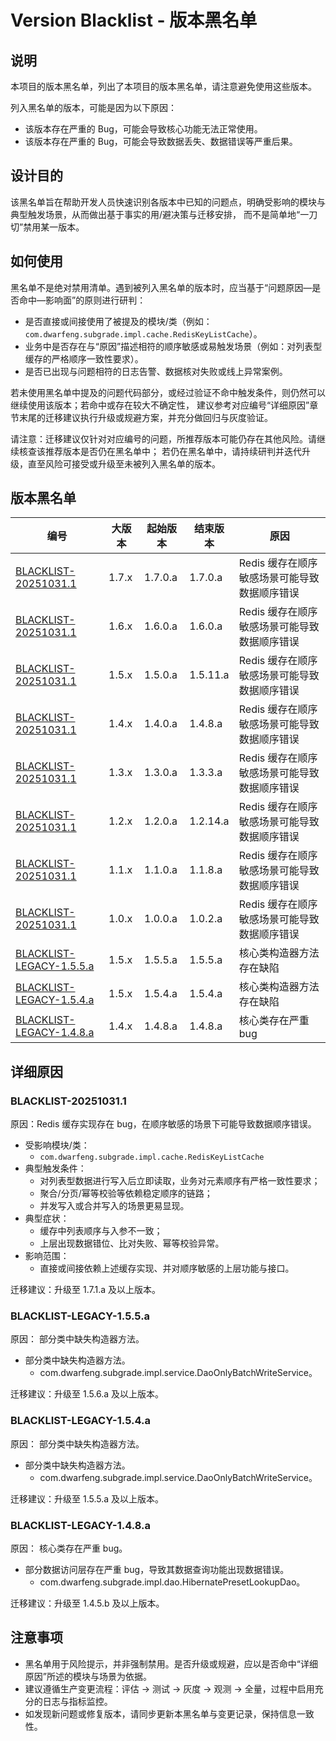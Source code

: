 # Version Blacklist - 版本黑名单

## 说明

本项目的版本黑名单，列出了本项目的版本黑名单，请注意避免使用这些版本。

列入黑名单的版本，可能是因为以下原因：

- 该版本存在严重的 Bug，可能会导致核心功能无法正常使用。
- 该版本存在严重的 Bug，可能会导致数据丢失、数据错误等严重后果。

## 设计目的

该黑名单旨在帮助开发人员快速识别各版本中已知的问题点，明确受影响的模块与典型触发场景，从而做出基于事实的用/避决策与迁移安排，
而不是简单地“一刀切”禁用某一版本。

## 如何使用

黑名单不是绝对禁用清单。遇到被列入黑名单的版本时，应当基于“问题原因—是否命中—影响面”的原则进行研判：

- 是否直接或间接使用了被提及的模块/类（例如：`com.dwarfeng.subgrade.impl.cache.RedisKeyListCache`）。
- 业务中是否存在与“原因”描述相符的顺序敏感或易触发场景（例如：对列表型缓存的严格顺序一致性要求）。
- 是否已出现与问题相符的日志告警、数据核对失败或线上异常案例。

若未使用黑名单中提及的问题代码部分，或经过验证不命中触发条件，则仍然可以继续使用该版本；若命中或存在较大不确定性，
建议参考对应编号“详细原因”章节末尾的迁移建议执行升级或规避方案，并充分做回归与灰度验证。

请注意：迁移建议仅针对对应编号的问题，所推荐版本可能仍存在其他风险。请继续核查该推荐版本是否仍在黑名单中；
若仍在黑名单中，请持续研判并迭代升级，直至风险可接受或升级至未被列入黑名单的版本。

## 版本黑名单

| 编号                                                 | 大版本   | 起始版本    | 结束版本     | 原因                        |
|----------------------------------------------------|-------|---------|----------|---------------------------|
| [BLACKLIST-20251031.1](#BLACKLIST-202510311)       | 1.7.x | 1.7.0.a | 1.7.0.a  | Redis 缓存在顺序敏感场景可能导致数据顺序错误 |
| [BLACKLIST-20251031.1](#BLACKLIST-202510311)       | 1.6.x | 1.6.0.a | 1.6.0.a  | Redis 缓存在顺序敏感场景可能导致数据顺序错误 |
| [BLACKLIST-20251031.1](#BLACKLIST-202510311)       | 1.5.x | 1.5.0.a | 1.5.11.a | Redis 缓存在顺序敏感场景可能导致数据顺序错误 |
| [BLACKLIST-20251031.1](#BLACKLIST-202510311)       | 1.4.x | 1.4.0.a | 1.4.8.a  | Redis 缓存在顺序敏感场景可能导致数据顺序错误 |
| [BLACKLIST-20251031.1](#BLACKLIST-202510311)       | 1.3.x | 1.3.0.a | 1.3.3.a  | Redis 缓存在顺序敏感场景可能导致数据顺序错误 |
| [BLACKLIST-20251031.1](#BLACKLIST-202510311)       | 1.2.x | 1.2.0.a | 1.2.14.a | Redis 缓存在顺序敏感场景可能导致数据顺序错误 |
| [BLACKLIST-20251031.1](#BLACKLIST-202510311)       | 1.1.x | 1.1.0.a | 1.1.8.a  | Redis 缓存在顺序敏感场景可能导致数据顺序错误 |
| [BLACKLIST-20251031.1](#BLACKLIST-202510311)       | 1.0.x | 1.0.0.a | 1.0.2.a  | Redis 缓存在顺序敏感场景可能导致数据顺序错误 |
| [BLACKLIST-LEGACY-1.5.5.a](#BLACKLIST-LEGACY-155a) | 1.5.x | 1.5.5.a | 1.5.5.a  | 核心类构造器方法存在缺陷              |
| [BLACKLIST-LEGACY-1.5.4.a](#BLACKLIST-LEGACY-154a) | 1.5.x | 1.5.4.a | 1.5.4.a  | 核心类构造器方法存在缺陷              |
| [BLACKLIST-LEGACY-1.4.8.a](#BLACKLIST-LEGACY-148a) | 1.4.x | 1.4.8.a | 1.4.8.a  | 核心类存在严重 bug               |

## 详细原因

### BLACKLIST-20251031.1

原因：Redis 缓存实现存在 bug，在顺序敏感的场景下可能导致数据顺序错误。

- 受影响模块/类：
  - `com.dwarfeng.subgrade.impl.cache.RedisKeyListCache`
- 典型触发条件：
  - 对列表型数据进行写入后立即读取，业务对元素顺序有严格一致性要求；
  - 聚合/分页/幂等校验等依赖稳定顺序的链路；
  - 并发写入或合并写入的场景更易显现。
- 典型症状：
  - 缓存中列表顺序与入参不一致；
  - 上层出现数据错位、比对失败、幂等校验异常。
- 影响范围：
  - 直接或间接依赖上述缓存实现、并对顺序敏感的上层功能与接口。

迁移建议：升级至 1.7.1.a 及以上版本。

### BLACKLIST-LEGACY-1.5.5.a

原因： 部分类中缺失构造器方法。

- 部分类中缺失构造器方法。
  - com.dwarfeng.subgrade.impl.service.DaoOnlyBatchWriteService。

迁移建议：升级至 1.5.6.a 及以上版本。

### BLACKLIST-LEGACY-1.5.4.a

原因： 部分类中缺失构造器方法。

- 部分类中缺失构造器方法。
  - com.dwarfeng.subgrade.impl.service.DaoOnlyBatchWriteService。

迁移建议：升级至 1.5.5.a 及以上版本。

### BLACKLIST-LEGACY-1.4.8.a

原因： 核心类存在严重 bug。

- 部分数据访问层存在严重 bug，导致其数据查询功能出现数据错误。
  - com.dwarfeng.subgrade.impl.dao.HibernatePresetLookupDao。

迁移建议：升级至 1.4.5.b 及以上版本。

## 注意事项

- 黑名单用于风险提示，并非强制禁用。是否升级或规避，应以是否命中“详细原因”所述的模块与场景为依据。
- 建议遵循生产变更流程：评估 -> 测试 -> 灰度 -> 观测 -> 全量，过程中启用充分的日志与指标监控。
- 如发现新问题或修复版本，请同步更新本黑名单与变更记录，保持信息一致性。
